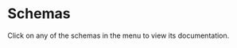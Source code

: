 <!-- This is a generic readme to include in the documentation, if none is provided by the user -->

# Schemas
Click on any of the schemas in the menu to view its documentation.

